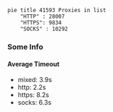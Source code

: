 
```mermaid
pie title 41593 Proxies in list
    "HTTP" : 28007
    "HTTPS": 9834
    "SOCKS" : 10292
```

### Some Info
#### Average Timeout

- mixed: 3.9s
- http: 2.2s
- https: 8.2s
- socks: 6.3s